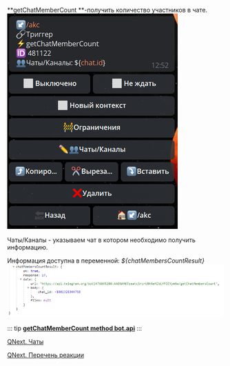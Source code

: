 
**getChatMemberCount **-получить количество участников в чате.
![](./1.png)

Чаты/Каналы - указываем чат в котором необходимо получить информацию.

Информация доступна в переменной: 
_${chatMembersCountResult}_
![](./2.png)




::: tip
[**getChatMemberCount method bot.api**](https://core.telegram.org/bots/api#getchatmember)
:::



[QNext. Чаты](/docs-test/ph/QNext-admin-chat-about-07-05)

[QNext. Перечень реакции](/docs-test/ph/QNext-admin-reaction-about-05-01)

